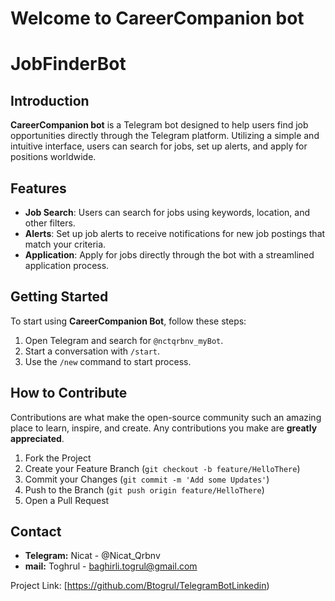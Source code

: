# Welcome to CareerCompanion bot
# JobFinderBot

## Introduction
**CareerCompanion bot** is a Telegram bot designed to help users find job opportunities directly through the Telegram platform. Utilizing a simple and intuitive interface, users can search for jobs, set up alerts, and apply for positions worldwide.

## Features
- **Job Search**: Users can search for jobs using keywords, location, and other filters.
- **Alerts**: Set up job alerts to receive notifications for new job postings that match your criteria.
- **Application**: Apply for jobs directly through the bot with a streamlined application process.

## Getting Started
To start using **CareerCompanion Bot**, follow these steps:
1. Open Telegram and search for `@nctqrbnv_myBot`.
2. Start a conversation with `/start`.
3. Use the `/new` command to start process.


## How to Contribute
Contributions are what make the open-source community such an amazing place to learn, inspire, and create. Any contributions you make are **greatly appreciated**.

1. Fork the Project
2. Create your Feature Branch (`git checkout -b feature/HelloThere`)
3. Commit your Changes (`git commit -m 'Add some Updates'`)
4. Push to the Branch (`git push origin feature/HelloThere`)
5. Open a Pull Request


## Contact
- **Telegram:** Nicat - @Nicat_Qrbnv
- **mail:** Toghrul - baghirli.togrul@gmail.com 

Project Link: [https://github.com/Btogrul/TelegramBotLinkedin)


[//]: # (### Wireframe design)

[//]: # (![image]&#40;src/main/resources/Wireframe.png&#41;)

